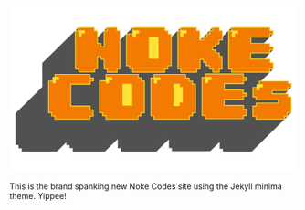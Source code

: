![Noke Codes Logo](images/nokecodesfinaltransparent-3.png)

This is the brand spanking new Noke Codes site using the Jekyll minima theme. Yippee!

